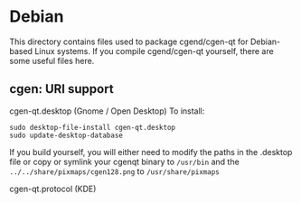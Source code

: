 
Debian
====================
This directory contains files used to package cgend/cgen-qt
for Debian-based Linux systems. If you compile cgend/cgen-qt yourself, there are some useful files here.

## cgen: URI support ##


cgen-qt.desktop  (Gnome / Open Desktop)
To install:

	sudo desktop-file-install cgen-qt.desktop
	sudo update-desktop-database

If you build yourself, you will either need to modify the paths in
the .desktop file or copy or symlink your cgenqt binary to `/usr/bin`
and the `../../share/pixmaps/cgen128.png` to `/usr/share/pixmaps`

cgen-qt.protocol (KDE)
